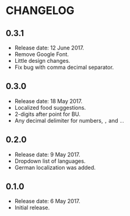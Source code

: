 # CHANGELOG

## 0.3.1

* Release date: 12 June 2017.
* Remove Google Font.
* Little design changes.
* Fix bug with comma decimal separator.

## 0.3.0

* Release date: 18 May 2017.
* Localized food suggestions.
* 2-digits after point for BU.
* Any decimal delimiter for numbers, `,` and `.`.

## 0.2.0

* Release date: 9 May 2017.
* Dropdown list of languages.
* German localization was added.

## 0.1.0

* Release date: 6 May 2017.
* Initial release.
